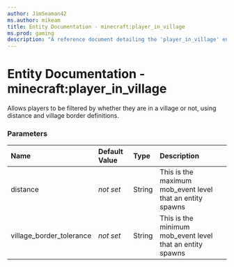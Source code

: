 ```yaml
---
author: JimSeaman42
ms.author: mikeam
title: Entity Documentation - minecraft:player_in_village
ms.prod: gaming
description: "A reference document detailing the 'player_in_village' entity filter"
---
```


# Entity Documentation - minecraft:player_in_village

Allows players to be filtered by whether they are in a village or not, using distance and village border definitions.

### Parameters

|Name |Default Value|Type |Description |
|:-----------|:-----------|:-----------|:-----------|
| distance |*not set*|String | This is the maximum mob_event level that an entity spawns |
| village_border_tolerance|*not set* |String | This is the minimum mob_event level that an entity spawns |
